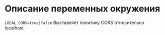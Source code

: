 # Описание переменных окружения


```LOCAL_CORS=true|false``` Выставляет политику CORS относительно localhost